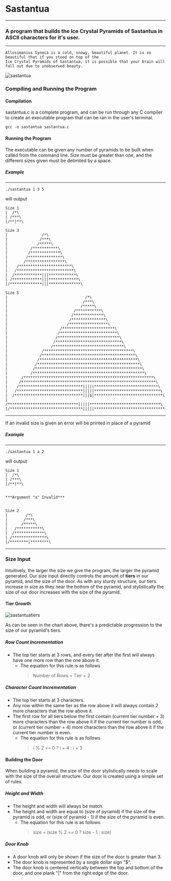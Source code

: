 # Sastantua

---

### A program that builds the Ice Crystal Pyramids of Sastantua in ASCII characters for it's user.

---

```
Allosimanius Syneca is a cold, snowy, beautiful planet. It is so beautiful that if you stood on top of the
Ice Crystal Pyramids of Sastantua, it is possible that your brain will fall out due to unobserved beauty. 
```
![sastantua](https://user-images.githubusercontent.com/41135333/43361212-096aed1c-927e-11e8-815e-d5d0e6777507.PNG)

### Compiling and Running the Program

#### Compilation

sastantua.c is a complete program, and can be run through any C compiler to create an executable program that can be ran in the user's terminal.
```
gcc -o sastantua sastantua.c
```

#### Running the Program

The executable can be given any number of pyramids to be built when called from the command line. Size must be greater than one, and the different sizes given must be delimited by a space.
##### Example
---
```
./sastantua 1 3 5
```

will output
```
Size 1
|  /*\
| /***\
|/**|**\

Size 3
|               /*\
|              /***\
|             /*****\
|          /***********\
|         /*************\
|        /***************\
|       /*****************\
|    /***********************\
|   /*************************\
|  /************|||************\
| /*************|||*************\
|/**************|||**************\

Size 5
|                                  /*\
|                                 /***\
|                                /*****\
|                             /***********\
|                            /*************\
|                           /***************\
|                          /*****************\
|                       /***********************\
|                      /*************************\
|                     /***************************\
|                    /*****************************\
|                   /*******************************\
|               /***************************************\
|              /*****************************************\
|             /*******************************************\
|            /*********************************************\
|           /***********************************************\
|          /*************************************************\
|      /*********************************************************\
|     /***********************************************************\
|    /****************************|||||****************************\
|   /*****************************|||||*****************************\
|  /******************************|||$|******************************\
| /*******************************|||||*******************************\
|/********************************|||||********************************\
```
---

If an invalid size is given an error will be printed in place of a pyramid

##### Example
---
```
./sastantua 1 a 2
```

will output
```
Size 1
|  /*\
| /***\
|/**|**\


***Argument "a" Invalid***


Size 2
|        /*\
|       /***\
|      /*****\
|   /***********\
|  /*************\
| /***************\
|/********|********\
```
---

### Size Input

Intuitively, the larger the size we give the program, the larger the pyramid generated. Our size input directly controls the amount of **tiers** in our pyramid, and the size of the door. As with any sturdy structure, our tiers increase in size as they near the bottom of the pyramid, and stylistically the size of our door increases with the size of the pyramid.

#### Tier Growth

![sastantuatiers](https://user-images.githubusercontent.com/41135333/43378842-10959190-937e-11e8-8800-701656117833.png)

As can be seen in the chart above, there's a predictable progression to the size of our pyramid's tiers.

##### Row Count Incrementation
* The top tier starts at 3 rows, and every tier after the first will always have one more row than the one above it.
    * The equation for this rule is as follows
      > Number of Rows = Tier + 2
##### Character Count Incrementation
* The top tier starts at 3 characters.
* Any row within the same tier as the row above it will always contain 2 more characters that the row above it.
* The first row for all tiers below the first contain (current tier number + 3) more characters than the row above it if the current tier number is odd, or (current tier number + 4) more characters than the row above it if the current tier number is even.
    * The equation for this rule is as follows
      > i % 2 == 0 ? i + 4 : i + 3

#### Building the Door

When building a pyramid, the size of the door stylistically needs to scale with the size of the overall structure. Our door is created using a simple set of rules.

##### Height and Width
* The height and width will always be match.
* The height and width are equal to (size of pyramid) if the size of the pyramid is odd, or (size of pyramid - 1) if the size of the pyramid is even.
    * The equation for this rule is as follows
      > size = (size % 2 == 0 ? size - 1 : size)
##### Door Knob
* A door knob will only be shown if the size of the door is greater than 3.
* The door knob is represented by a single dollar sign "$".
* The door knob is centered vertically between the top and bottom of the door, and one plank "|" from the right edge of the door. 
